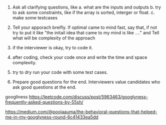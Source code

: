 1. Ask all clarifying questions, like
	a. what are the inputs and outputs
	b. try to ask some constraints, like if the array is sorted, interger or float.
	c. make some testcases


2. Tell your apporach breifly. If optimal came to mind fast, say that, if not try to put it like
 "the initail idea that came to my mind is like ...." and Tell what will be complexity of the approach
3. if the interviewer is okay, try to code it. 

4. after coding, check your code once and write the time and space complexity.

5. try to dry run your code with some test cases. 

6. Prepare good questions for the end. Interviewers value candidates who ask good questions at the end.






googliness
https://leetcode.com/discuss/post/5963463/googlyness-frequently-asked-questions-by-55sh/

https://medium.com/@poojaauma/the-behavioral-questions-that-helped-me-in-my-googlyness-round-6c41433ea5dd
